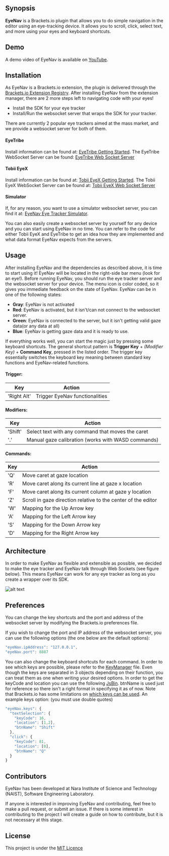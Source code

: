 ## Synopsis

**EyeNav** is a Brackets.io plugin that allows you to do simple navigation in the editor using an eye-tracking device. It allows you to scroll, click, select text, and more using your eyes and keyboard shortcuts.

## Demo

A demo video of EyeNav is available on [YouTube](https://youtu.be/AkDyx2l-YGk).

## Installation

As EyeNav is a Brackets.io extension, the plugin is delivered through the [Brackets.io Extension Registry](https://brackets-registry.aboutweb.com/). 
After installing EyeNav from the extension manager, there are 2 more steps left to navigating code with your eyes!

* Install the SDK for your eye tracker
* Install/Run the websocket server that wraps the SDK for your tracker.

There are currently 2 popular eye trackers aimed at the mass market, and we provide a websocket server for both of them.

#### EyeTribe 
Install information can be found at: [EyeTribe Getting Started](http://dev.theeyetribe.com/start/). 
The EyeTribe WebSocket Server can be found: [EyeTribe Web Socket Server](https://github.com/sradevski/EyeTribe-Web-Socket-Server)

#### Tobii EyeX
Install information can be found at: [Tobii EyeX Getting Started](http://developer.tobii.com/eyex-setup/). 
The Tobii EyeX WebSocket Server can be found at: [Tobii EyeX Web Socket Server](https://github.com/sradevski/Tobii-EyeX-Web-Socket-Server)

#### Simulator
If, for any reason, you want to use a simulator websocket server, you can find it at: [EyeNav Eye Tracker Simulator](https://github.com/sradevski/EyeNav-WebSocket-EyeTracker-Simulator).

You can also easily create a websocket server by yourself for any device and you can start using EyeNav in no time. You can refer to the code for either Tobii EyeX and EyeTribe to get an idea how they are implemented and what data format EyeNav expects from the servers.

## Usage

After installing EyeNav and the dependencies as described above, it is time to start using it! EyeNav will be located in the right-side bar menu (look for an eye!). Before running EyeNav, you should run the eye tracker server and the websocket server for your device. The menu icon is color coded, so it gives you immediate feedback on the state of EyeNav. EyeNav can be in one of the following states:

* **Gray**: EyeNav is not activated
* **Red**: EyeNav is activated, but it isn't/can not connect to the websocket server.
* **Green**: EyeNav is connected to the server, but it isn't getting valid gaze data(or any data at all)
* **Blue**: EyeNav is getting gaze data and it is ready to use.

If everything works well, you can start the magic just by pressing some keyboard shortcuts. The general shortcut pattern is **Trigger Key** + *(Modifier Key)* + **Command Key**, pressed in the listed order. The trigger key essentially switches the keyboard key meaning between standard key functions and EyeNav-related functions.

#### Trigger:

Key | Action
--- | ------
'Right Alt' | Trigger EyeNav functionalities

#### Modifiers:

Key | Action
--- | ------
'Shift' | Select text with any command that moves the caret
'.' | Manual gaze calibration (works with WASD commands)

#### Commands:

Key | Action
--- | ------
'Q' | Move caret at gaze location
'R' | Move caret along its current line at gaze x location
'F' | Move caret along its current column at gaze y location
'Z' | Scroll in gaze direction relative to the center of the editor
'W' | Mapping for the Up Arrow key
'A' | Mapping for the Left Arrow key
'S' | Mapping for the Down Arrow key
'D' | Mapping for the Right Arrow key

## Architecture

In order to make EyeNav as flexible and extensible as possible, we decided to make the eye tracker and EyeNav talk through Web Sockets (see figure below). This means EyeNav can work for any eye tracker as long as you create a wrapper over its SDK.

![alt text](docs/EyeNav_Architecture.png)

## Preferences

You can change the key shortcuts and the port and address of the websocket server by modifying the Brackets.io preferences file. 

If you wish to change the port and IP address of the websocket server, you can use the following options (the one below are the default options):

```javascript
"eyeNav.ipAddress": "127.0.0.1",
"eyeNav.port": 8887
```

You can also change the keyboard shortcuts for each command. In order to see which keys are possible, please refer to the [KeyManager](src/keyManager.js) file. Even though the keys are separated in 3 objects depending on their function, you can treat them as one when writing your desired options. In order to get the keyCode and location you can use the following [JsBin](http://jsbin.com/gidigi/1). btnName is used just for reference so there isn't a right format in specifying it as of now. Note that Brackets.io has some limitations on [which keys can be used](https://github.com/adobe/brackets/wiki/User-Key-Bindings). An example keys option: (you must use double quotes)

```javascript
"eyeNav.keys": {
  "textSelection": {
    "keyCode": 16,
    "location": [1,2],
    "btnName": "Shift"
  },
  "click": {
    "keyCode": 81,
    "location": [0],
    "btnName": "Q"
  }
}
```

## Contributors

EyeNav has been developed at Nara Institute of Science and Technology (NAIST), Software Engineering Laboratory.

If anyone is interested in improving EyeNav and contributing, feel free to make a pull request, or submit an issue. If there is some interest in contributing to the project I will create a guide on how to contribute, but it is not necessary at this stage.

## License

This project is under the [MIT Licence](LICENSE)
